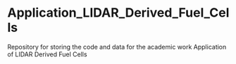 # Application_LIDAR_Derived_Fuel_Cells
Repository for storing the code and data for the academic work Application of LIDAR Derived Fuel Cells
